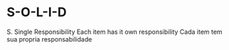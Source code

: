 # S-O-L-I-D

S.
Single Responsibility
Each item has it own responsibility
Cada item tem sua propria responsabilidade